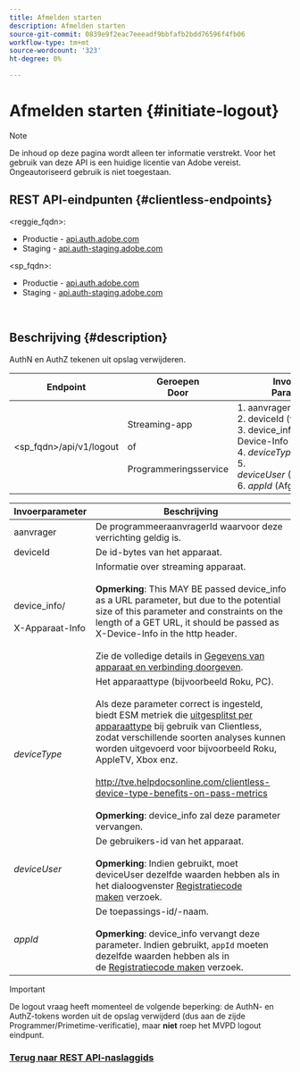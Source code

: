 ```yaml
---
title: Afmelden starten
description: Afmelden starten
source-git-commit: 0839e9f2eac7eeeadf9bbfafb2bdd76596f4fb06
workflow-type: tm+mt
source-wordcount: '323'
ht-degree: 0%

---
```



# Afmelden starten {#initiate-logout}

>[!NOTE]
>
>De inhoud op deze pagina wordt alleen ter informatie verstrekt. Voor het gebruik van deze API is een huidige licentie van Adobe vereist. Ongeautoriseerd gebruik is niet toegestaan.

## REST API-eindpunten {#clientless-endpoints}

&lt;reggie_fqdn>:

* Productie - [api.auth.adobe.com](http://api.auth.adobe.com/)
* Staging - [api.auth-staging.adobe.com](http://api.auth-staging.adobe.com/)

&lt;sp_fqdn>:

* Productie - [api.auth.adobe.com](http://api.auth.adobe.com/)
* Staging - [api.auth-staging.adobe.com](http://api.auth-staging.adobe.com/)

</br>

## Beschrijving {#description}

AuthN en AuthZ tekenen uit opslag verwijderen.


| Endpoint | Geroepen  </br>Door | Invoer   </br>Params | HTTP  </br>Methode | Antwoord | HTTP  </br>Antwoord |
| --- | --- | --- | --- | --- | --- |
| &lt;sp_fqdn>/api/v1/logout | Streaming-app</br></br>of</br></br>Programmeringsservice | 1. aanvrager</br>2.  deviceId (verplicht)</br>3.  device_info/X-Device-Info (verplicht)</br>4.  _deviceType_</br> 5.  _deviceUser_ (Afgekeurd)</br>6.  _appId_ (Afgekeurd) | DELETE | Geen | 204 |


| Invoerparameter | Beschrijving |
| --- | --- |
| aanvrager | De programmeeraanvragerId waarvoor deze verrichting geldig is. |
| deviceId | De id-bytes van het apparaat. |
| device_info/</br></br>X-Apparaat-Info | Informatie over streaming apparaat.</br></br>**Opmerking**: This MAY BE passed device_info as a URL parameter, but due to the potential size of this parameter and constraints on the length of a GET URL, it should be passed as X-Device-Info in the http header. </br></br>Zie de volledige details in [Gegevens van apparaat en verbinding doorgeven](http://tve.helpdocsonline.com/passing-device-information). |
| _deviceType_ | Het apparaattype (bijvoorbeeld Roku, PC).</br></br>Als deze parameter correct is ingesteld, biedt ESM metriek die [uitgesplitst per apparaattype](http://tve.helpdocsonline.com/esm-overview$clientless_device_type) bij gebruik van Clientless, zodat verschillende soorten analyses kunnen worden uitgevoerd voor bijvoorbeeld Roku, AppleTV, Xbox enz.</br></br>http://tve.helpdocsonline.com/clientless-device-type-benefits-on-pass-metrics </br></br>**Opmerking**: device_info zal deze parameter vervangen. |
| _deviceUser_ | De gebruikers-id van het apparaat.</br></br>**Opmerking**: Indien gebruikt, moet deviceUser dezelfde waarden hebben als in het dialoogvenster [Registratiecode maken](http://tve.helpdocsonline.com/registration-code-request) verzoek. |
| _appId_ | De toepassings-id/-naam. </br></br>**Opmerking**: device_info vervangt deze parameter. Indien gebruikt, `appId` moeten dezelfde waarden hebben als in de [Registratiecode maken](http://tve.helpdocsonline.com/create-registration-page-/-login-uri) verzoek. |

>[!IMPORTANT]
> 
>De logout vraag heeft momenteel de volgende beperking: de AuthN- en AuthZ-tokens worden uit de opslag verwijderd (dus aan de zijde Programmer/Primetime-verificatie), maar **niet** roep het MVPD logout eindpunt. 

### [Terug naar REST API-naslaggids](/help/authentication/rest-api-reference.md)
